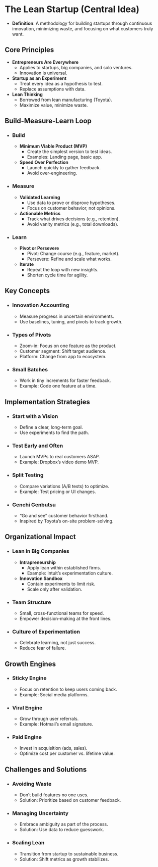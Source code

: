 # The Lean Startup (Central Idea)

- **Definition**: A methodology for building startups through continuous innovation, minimizing waste, and focusing on what customers truly want.

## Core Principles

- **Entrepreneurs Are Everywhere**
  - Applies to startups, big companies, and solo ventures.
  - Innovation is universal.
- **Startup as an Experiment**
  - Treat every idea as a hypothesis to test.
  - Replace assumptions with data.
- **Lean Thinking**
  - Borrowed from lean manufacturing (Toyota).
  - Maximize value, minimize waste.

## Build-Measure-Learn Loop

- ### Build

  - **Minimum Viable Product (MVP)**
    - Create the simplest version to test ideas.
    - Examples: Landing page, basic app.
  - **Speed Over Perfection**
    - Launch quickly to gather feedback.
    - Avoid over-engineering.
- ### Measure

  - **Validated Learning**
    - Use data to prove or disprove hypotheses.
    - Focus on customer behavior, not opinions.
  - **Actionable Metrics**
    - Track what drives decisions (e.g., retention).
    - Avoid vanity metrics (e.g., total downloads).
- ### Learn

  - **Pivot or Persevere**
    - Pivot: Change course (e.g., feature, market).
    - Persevere: Refine and scale what works.
  - **Iterate**
    - Repeat the loop with new insights.
    - Shorten cycle time for agility.

## Key Concepts

- ### Innovation Accounting

  - Measure progress in uncertain environments.
  - Use baselines, tuning, and pivots to track growth.
- ### Types of Pivots

  - Zoom-in: Focus on one feature as the product.
  - Customer segment: Shift target audience.
  - Platform: Change from app to ecosystem.
- ### Small Batches

  - Work in tiny increments for faster feedback.
  - Example: Code one feature at a time.

## Implementation Strategies

- ### Start with a Vision

  - Define a clear, long-term goal.
  - Use experiments to find the path.
- ### Test Early and Often

  - Launch MVPs to real customers ASAP.
  - Example: Dropbox’s video demo MVP.
- ### Split Testing

  - Compare variations (A/B tests) to optimize.
  - Example: Test pricing or UI changes.
- ### Genchi Genbutsu

  - “Go and see” customer behavior firsthand.
  - Inspired by Toyota’s on-site problem-solving.

## Organizational Impact

- ### Lean in Big Companies

  - **Intrapreneurship**
    - Apply lean within established firms.
    - Example: Intuit’s experimentation culture.
  - **Innovation Sandbox**
    - Contain experiments to limit risk.
    - Scale only after validation.
- ### Team Structure

  - Small, cross-functional teams for speed.
  - Empower decision-making at the front lines.
- ### Culture of Experimentation

  - Celebrate learning, not just success.
  - Reduce fear of failure.

## Growth Engines

- ### Sticky Engine

  - Focus on retention to keep users coming back.
  - Example: Social media platforms.
- ### Viral Engine

  - Grow through user referrals.
  - Example: Hotmail’s email signature.
- ### Paid Engine

  - Invest in acquisition (ads, sales).
  - Optimize cost per customer vs. lifetime value.

## Challenges and Solutions

- ### Avoiding Waste

  - Don’t build features no one uses.
  - Solution: Prioritize based on customer feedback.
- ### Managing Uncertainty

  - Embrace ambiguity as part of the process.
  - Solution: Use data to reduce guesswork.
- ### Scaling Lean

  - Transition from startup to sustainable business.
  - Solution: Shift metrics as growth stabilizes.
